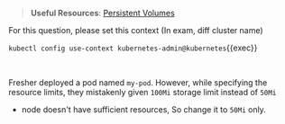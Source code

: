 
> <strong>Useful Resources</strong>: [Persistent Volumes](https://kubernetes.io/docs/concepts/storage/persistent-volumes/)

For this question, please set this context (In exam, diff cluster name)

`kubectl config use-context kubernetes-admin@kubernetes`{{exec}}

<br>


Fresher deployed a pod named `my-pod`. However, while specifying the resource limits, they mistakenly given `100Mi` storage limit  instead of `50Mi`

* node doesn't have sufficient resources, So change it to `50Mi` only.